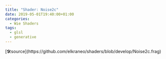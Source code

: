```yaml
---
title: "Shader: Noise2c"
date: 2019-05-01T19:40:00+01:00
categories:
  - Wie Shaders
tags:
  - glsl
  - generative
---
```


<section>
	<canvas class="glslCanvas" data-fragment-url="https://raw.githubusercontent.com/elkraneo/shaders/develop/Noise2c.frag">
	</canvas>
</section>
[🛠source](https://github.com/elkraneo/shaders/blob/develop/Noise2c.frag)